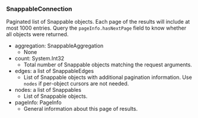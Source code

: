 ### SnappableConnection
Paginated list of Snappable objects. Each page of the results will include at most 1000 entries. Query the `pageInfo.hasNextPage` field to know whether all objects were returned.

- aggregation: SnappableAggregation
  - None
- count: System.Int32
  - Total number of Snappable objects matching the request arguments.
- edges: a list of SnappableEdges
  - List of Snappable objects with additional pagination information. Use `nodes` if per-object cursors are not needed.
- nodes: a list of Snappables
  - List of Snappable objects.
- pageInfo: PageInfo
  - General information about this page of results.
